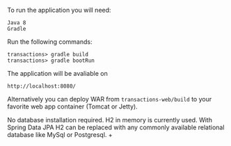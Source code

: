 To run the application you will need:

	Java 8
	Gradle


Run the following commands:

	transactions> gradle build
	transactions> gradle bootRun

The application will be avaliable on

	http://localhost:8080/

Alternatively you can deploy WAR from `transactions-web/build` to your favorite web app container (Tomcat or Jetty).

No database installation required. H2 in memory is currently used. With Spring Data JPA H2 can be replaced with any commonly available relational database like MySql or Postgresql.
+